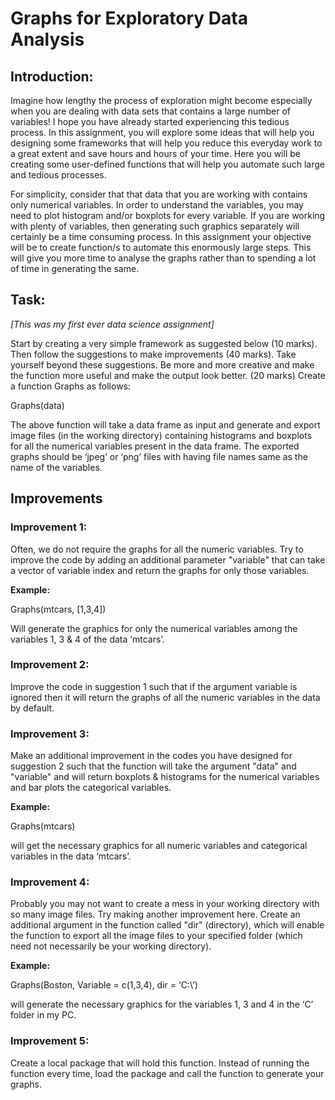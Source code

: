 # Graphs for Exploratory Data Analysis

## Introduction:

Imagine how lengthy the process of exploration might become especially when you are dealing with data sets that contains a large number of variables! I hope you have already started experiencing this tedious process. In this assignment, you will explore some ideas that will help you designing some frameworks that will help you reduce this everyday work to a great extent and save hours and hours of your time. Here you will be creating some user-defined functions that will help you automate such large and tedious processes.

For simplicity, consider that that data that you are working with contains only numerical variables. In order to understand the variables, you may need to plot histogram and/or boxplots for every variable. If you are working with plenty of variables, then generating such graphics separately will certainly be a time consuming process. In this assignment your objective will be to create function/s to automate this enormously large steps. This will give you more time to analyse the graphs rather than to spending a lot of time in generating the same. 

## Task:

*[This was my first ever data science assignment]*

Start by creating a very simple framework as suggested below (10 marks).  Then follow the suggestions to make improvements (40 marks). Take yourself beyond these suggestions. Be more and more creative and make the function more useful and make the output look better. (20 marks)
Create a function Graphs as follows:


Graphs(data)


The above function will take a data frame as input and generate and export image files (in the working directory) containing histograms and boxplots for all the numerical variables present in the data frame. The exported graphs should be ‘jpeg’ or ‘png’ files with having file names same as the name of the variables. 


## Improvements

### Improvement 1:
Often, we do not require the graphs for all the numeric variables. Try to improve the code by adding an additional parameter "variable" that can take a vector of variable index and return the graphs for only those variables.

**Example:** 

Graphs(mtcars, [1,3,4])

Will generate the graphics for only the numerical variables among the variables 1, 3 & 4 of the data ‘mtcars’.

### Improvement 2:

Improve the code in suggestion 1 such that if the argument variable is ignored then it will return the graphs of all the numeric variables in the data by default.


### Improvement 3:

Make an additional improvement in the codes you have designed for suggestion 2 such that the function will take the argument "data" and "variable" and will return boxplots & histograms for the numerical variables and bar plots the categorical variables.

**Example:**

Graphs(mtcars)

will get the necessary graphics for all numeric variables and categorical variables in the data ‘mtcars’.


### Improvement 4:

Probably you may not want to create a mess in your working directory with so many image files. Try making another improvement here. Create an additional argument in the function called "dir" (directory), which will enable the function to export all the image files to your specified folder (which need not necessarily be your working directory).

**Example:**

Graphs(Boston, Variable = c(1,3,4), dir = ‘C:\’)

will generate the necessary graphics for the variables 1, 3 and 4 in the ‘C’ folder in my PC.


### Improvement 5:

Create a local package that will hold this function. Instead of running the function every time, load the package and call the function to generate your graphs.

